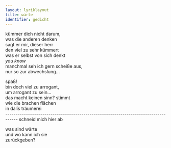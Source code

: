 ```yaml
---
layout: lyriklayout
title: wärte
identifier: gedicht
---
```


kümmer dich nicht darum,  
was die anderen denken  
sagt er mir, dieser herr  
den viel zu sehr kümmert  
was er selbst von sich denkt  
_you know_  
manchmal seh ich gern scheiße aus,  
nur so zur abwechslung...   

spaß!  
bin doch viel zu arrogant,  
um arrogant zu sein...  
das macht keinen sinn? 		stimmt  
wie die brachen flächen  
in dalís träumerei  
------------------------------------------------------------------------------------ schneid mich hier ab  

was sind wärte  
und wo kann ich sie  
zurückgeben?  
